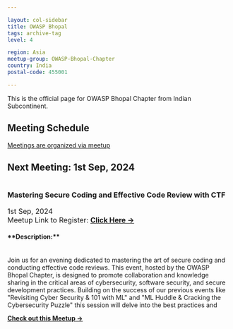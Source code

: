 ```yaml
---

layout: col-sidebar
title: OWASP Bhopal
tags: archive-tag
level: 4

region: Asia
meetup-group: OWASP-Bhopal-Chapter
country: India
postal-code: 455001

---
```

<link rel="stylesheet" href="assets/custom.css">

This is the official page for OWASP Bhopal Chapter from Indian Subcontinent.

## Meeting Schedule

[Meetings are organized via meetup](https://meetup.com/OWASP-Bhopal-Chapter/)

## Next Meeting: 1st Sep, 2024


<div id="meetup_oembed" style="height:334px">
     <div style="max-height:294px;overflow:hidden">
           <h3>Mastering Secure Coding and Effective Code Review with CTF</h3>
          <p style="margin:5px 0;font-size:16px">1st Sep, 2024 <br> Meetup Link to Register: <a href="https://www.meetup.com/owasp-bhopal-chapter/events/302996702/" target="_blank" class="mu_button"><strong>Click Here &rarr;</strong></a> </p>
<h4> **Description:** </h4>         
<p>
     <br>
Join us for an evening dedicated to mastering the art of secure coding and conducting effective code reviews. This event, hosted by the OWASP Bhopal Chapter, is designed to promote collaboration and knowledge sharing in the critical areas of cybersecurity, software security, and secure development practices.
Building on the success of our previous events like "Revisiting Cyber Security & 101 with ML" and "ML Huddle & Cracking the Cybersecurity Puzzle" this session will delve into the best practices and strategies for writing secure code and performing thorough code reviews to enhance software security.
<br> <br>
We'll explore key principles of secure coding, including how to identify and mitigate common vulnerabilities such as SQL injection, cross-site scripting (XSS), and buffer overflows. The event will also cover effective code review techniques, emphasizing the importance of peer reviews and automated tools in detecting and resolving security issues early in the development process. By integrating these practices into your workflow, you can significantly reduce the risk of security breaches and ensure your applications are resilient against attacks.
<br> <br>
Whether you're an experienced cybersecurity professional or a developer eager to improve your secure coding skills, this event offers the perfect platform to connect with peers and deepen your understanding. Join us for an insightful session on the latest techniques in secure development, the importance of rigorous code review processes, and the newest developments within the OWASP community. Let's work together to strengthen the foundations of secure coding and make the digital world a safer place for everyone!
<br> <br>
Don't miss this opportunity to take control of your online security and protect what matters most. Reserve your spot today and embark on a journey towards a safer digital future!

**Date:** 1st Sep, 2024

**Location:** Hotel The Bentree, Bhopal

**Time:** 10:30 AM

---

Feel free to customize the event details to match the specifics of your event!</p>
<!--           <p style="margin: 0 0 5px;"><span style="font-size:14px">ITE Bhopal</span><br />
            <span style="font-size:12px;">13, Habibganj Rd Bhopal, IN</span></p> 

        <span style="color:#4F8A10;font-size:16px;">23 Members Went</span> 
          <div style="margin:5px 0 10px" class="mu_clearfix">
               <div class="photo"><img src="https://secure.meetupstatic.com/photos/member/5/d/9/9/thumb_282263961.jpeg" /></div><div class="photo"><img src="https://secure.meetupstatic.com/photos/member/c/5/0/5/thumb_292250437.jpeg" /></div><div class="photo"><img src="https://secure.meetupstatic.com/photos/member/6/c/0/e/thumb_289467662.jpeg" /></div><div class="photo"><img src="https://secure.meetupstatic.com/photos/member/2/2/c/5/thumb_292388901.jpeg" /></div><div class="photo"><img src="https://secure.meetupstatic.com/photos/member/3/0/6/d/thumb_292392397.jpeg" /></div>
          </div> -->
 
          <p style="line-height:16px"><h2 class="text--sectionTitle text--bold padding--bottom"><span>Details</span></h2><div class="event-description runningText"><p>This will be the first meet of OWASP Bhopal. The agenda is simple to introduce OWASP to the community in Bhopal.<br/><br/>We will be talking about:<br/>1. What is OWASP<br/>2. What are the areas in which OWASP works<br/>3. How you can benefit from OWASP<br/>4. How you can contribute to OWASP (effort or money)<br/><br/>Organizers will then like to take feedback about how to take OWASP Bhopal Chapter forward.</p></div>
</p>     
</div>
     <p style="margin:10px 0 0;"><a href="https://www.meetup.com/owasp-bhopal-chapter/events/302996702/" target="_blank" class="mu_button"><strong>Check out this Meetup &rarr;</strong></a></p>
<!--           <p style="line-height:16px"></p> -->
<!--      </div> -->
<!--      <p style="margin:10px 0 0;"><a href="https://www.meetup.com/OWASP-Bhopal-Chapter/events/277296129/" target="_blank" class="mu_button"><strong>Check out this Meetup &rarr;</strong></a></p> -->
</div>
